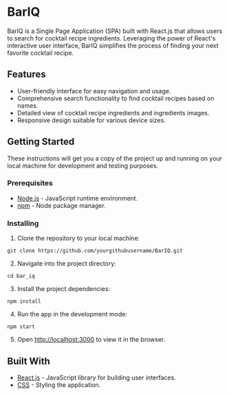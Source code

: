 # BarIQ

BarIQ is a Single Page Application (SPA) built with React.js that allows users to search for cocktail recipe ingredients. Leveraging the power of React's interactive user interface, BarIQ simplifies the process of finding your next favorite cocktail recipe.

## Features

* User-friendly interface for easy navigation and usage.
* Comprehensive search functionality to find cocktail recipes based on names.
* Detailed view of cocktail recipe ingredients and ingredients images.
* Responsive design suitable for various device sizes.

## Getting Started

These instructions will get you a copy of the project up and running on your local machine for development and testing purposes.

### Prerequisites

* [Node.js](https://nodejs.org/) - JavaScript runtime environment.
* [npm](https://www.npmjs.com/) - Node package manager.

### Installing

1. Clone the repository to your local machine:

```
git clone https://github.com/yourgithubusername/BarIQ.git
```

2. Navigate into the project directory:

```
cd bar_iq
```

3. Install the project dependencies:

```
npm install
```

4. Run the app in the development mode:

```
npm start
```

5. Open [http://localhost:3000](http://localhost:3000) to view it in the browser.

## Built With

* [React.js](https://reactjs.org/) - JavaScript library for building user interfaces.
* [CSS](https://developer.mozilla.org/en-US/docs/Web/CSS) - Styling the application.
